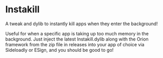 # Instakill
 A tweak and dylib to instantly kill apps when they enter the background!

Useful for when a specific app is taking up too much memory in the background. Just inject the latest Instakill.dylib along with the Orion framework from the zip file in releases into your app of choice via Sideloadly or ESign, and you should be good to go!
